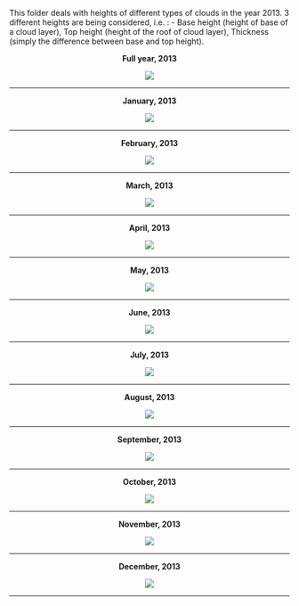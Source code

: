 This folder deals with heights of different types of clouds in the year 2013. 3 different heights are being considered, i.e. : -  Base height (height of base of a cloud layer), Top height (height of the roof of cloud layer), Thickness (simply the difference between base and top height).

<p align="center"> <strong>Full year, 2013</strong> </p>

<p align="center">
  <img src="fullyearcloudheight.png">
</p>

*******************************************************************************************************************************************************************************************

<p align="center"> <strong>January, 2013</strong> </p>

<p align="center">
  <img src="01jan2013cloudheight.png">
</p>

*******************************************************************************************************************************************************************************************

<p align="center"> <strong>February, 2013</strong> </p>

<p align="center">
  <img src="02feb2013cloudheight.png">
</p>

*******************************************************************************************************************************************************************************************

<p align="center"> <strong>March, 2013</strong> </p>

<p align="center">
  <img src="03mar2013cloudheight.png">
</p>

*******************************************************************************************************************************************************************************************

<p align="center"> <strong>April, 2013</strong> </p>

<p align="center">
  <img src="04apr2013cloudheight.png">
</p>

*******************************************************************************************************************************************************************************************

<p align="center"> <strong>May, 2013</strong> </p>

<p align="center">
  <img src="05may2013cloudheight.png">
</p>

*******************************************************************************************************************************************************************************************

<p align="center"> <strong>June, 2013</strong> </p>

<p align="center">
  <img src="06jun2013cloudheight.png">
</p>

*******************************************************************************************************************************************************************************************

<p align="center"> <strong>July, 2013</strong> </p>

<p align="center">
  <img src="07jul2013cloudheight.png">
</p>

*******************************************************************************************************************************************************************************************

<p align="center"> <strong>August, 2013</strong> </p>

<p align="center">
  <img src="08aug2013cloudheight.png">
</p>

*******************************************************************************************************************************************************************************************

<p align="center"> <strong>September, 2013</strong> </p>

<p align="center">
  <img src="09sep2013cloudheight.png">
</p>

*******************************************************************************************************************************************************************************************

<p align="center"> <strong>October, 2013</strong> </p>

<p align="center">
  <img src="10oct2013cloudheight.png">
</p>

*******************************************************************************************************************************************************************************************

<p align="center"> <strong>November, 2013</strong> </p>

<p align="center">
  <img src="11nov2013cloudheight.png">
</p>

*******************************************************************************************************************************************************************************************

<p align="center"> <strong>December, 2013</strong> </p>

<p align="center">
  <img src="12dec2013cloudheight.png">
</p>

******************************************************************************************************************************************************************************************

